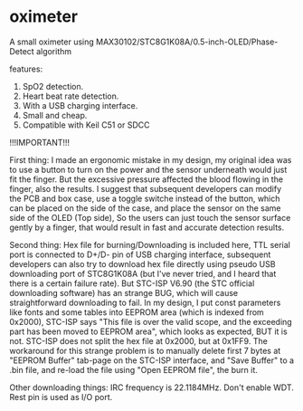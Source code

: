 # oximeter
A small oximeter using MAX30102/STC8G1K08A/0.5-inch-OLED/Phase-Detect algorithm

features:

1. SpO2 detection.
2. Heart beat rate detection.
3. With a USB charging interface.
4. Small and cheap.
5. Compatible with Keil C51 or SDCC

!!!IMPORTANT!!!

First thing:
I made an ergonomic mistake in my design, my original idea was to use a button to turn on the power and the sensor underneath would just fit the finger.
But the excessive pressure affected the blood flowing in the finger, also the results.
I suggest that subsequent developers can modify the PCB and box case, use a toggle switche instead of the button, which can be placed on the side of the case, and place the sensor on the same side of the OLED (Top side), So the users can just touch the sensor surface gently by a finger, that would result in fast and accurate detection results.

Second thing:
Hex file for burning/Downloading is included here, TTL serial port is connected to D+/D- pin of USB charging interface, subsequent developers can also try to download hex file directly using pseudo USB downloading port of STC8G1K08A (but I've never tried, and I heard that there is a certain failure rate).
But STC-ISP V6.90 (the STC official downloading software) has an strange BUG, which will cause straightforward downloading to fail.
In my design, I put const parameters like fonts and some tables into EEPROM area (which is indexed from 0x2000), STC-ISP says "This file is over the valid scope, and the exceeding part has been moved to EEPROM area", which looks as expected, BUT it is not. STC-ISP does not split the hex file at 0x2000, but at 0x1FF9.
The workaround for this strange problem is to manually delete first 7 bytes at "EEPROM Buffer" tab-page on the STC-ISP interface, and "Save Buffer" to a .bin file, and re-load the file using "Open EEPROM file", the burn it.

Other downloading things:
IRC frequency is 22.1184MHz.
Don't enable WDT.
Rest pin is used as I/O port.
